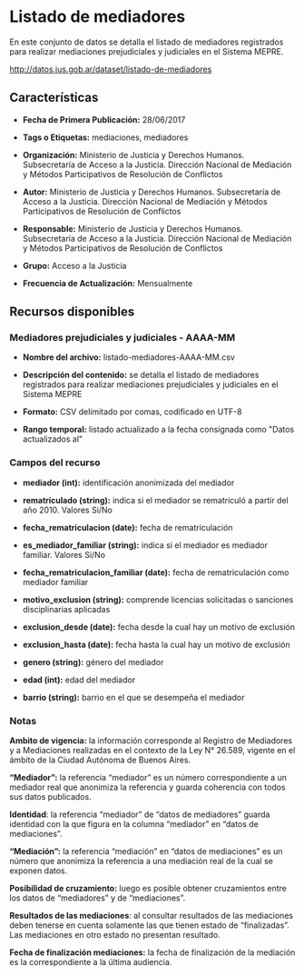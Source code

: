 Listado de mediadores
======================

En este conjunto de datos se detalla el listado de mediadores registrados para realizar mediaciones prejudiciales y judiciales en el Sistema MEPRE.

http://datos.jus.gob.ar/dataset/listado-de-mediadores

Características
---------------

-   **Fecha de Primera Publicación:** 28/06/2017

-   **Tags o Etiquetas:** mediaciones, mediadores

-   **Organización:** Ministerio de Justicia y Derechos Humanos. Subsecretaría de Acceso a la Justicia. Dirección Nacional de Mediación y Métodos Participativos de Resolución de Conflictos

-   **Autor:** Ministerio de Justicia y Derechos Humanos. Subsecretaría de Acceso a la Justicia. Dirección Nacional de Mediación y Métodos Participativos de Resolución de Conflictos

-   **Responsable:** Ministerio de Justicia y Derechos Humanos. Subsecretaría de Acceso a la Justicia. Dirección Nacional de Mediación y Métodos Participativos de Resolución de Conflictos

-   **Grupo:** Acceso a la Justicia

-   **Frecuencia de Actualización:** Mensualmente

Recursos disponibles
--------------------

### Mediadores prejudiciales y judiciales - AAAA-MM

-   **Nombre del archivo:** listado-mediadores-AAAA-MM.csv

-   **Descripción del contenido:** se detalla el listado de mediadores registrados para realizar mediaciones prejudiciales y judiciales en el Sistema MEPRE

-   **Formato:** CSV delimitado por comas, codificado en UTF-8

-   **Rango temporal:** listado actualizado a la fecha consignada como "Datos actualizados al"

### Campos del recurso

-   **mediador (int):** identificación anonimizada del mediador

-   **rematriculado (string):** indica si el mediador se rematriculó a partir del año 2010. Valores Si/No

-   **fecha_rematriculacion (date):** fecha de rematriculación

-   **es_mediador_familiar (string):** indica si el mediador es mediador familiar. Valores Si/No

-   **fecha_rematriculacion_familiar (date):** fecha de rematriculación como mediador familiar

-   **motivo_exclusion (string):** comprende licencias solicitadas o sanciones disciplinarias aplicadas

-   **exclusion_desde (date):** fecha desde la cual hay un motivo de exclusión

-   **exclusion_hasta (date):** fecha hasta la cual hay un motivo de exclusión

-   **genero (string):** género del mediador

-   **edad (int):** edad del mediador

-   **barrio (string):** barrio en el que se desempeña el mediador

### Notas

**Ambito de vigencia:** la información corresponde al Registro de Mediadores y a Mediaciones realizadas en el contexto de la Ley N° 26.589, vigente en el ámbito de la Ciudad Autónoma de Buenos Aires.

**“Mediador”:** la referencia “mediador” es un número correspondiente a un mediador real que anonimiza la referencia y guarda coherencia con todos sus datos publicados.

**Identidad**: la referencia “mediador” de “datos de mediadores” guarda identidad con la que figura en la columna “mediador” en “datos de mediaciones”.

**“Mediación”:** la referencia “mediación” en “datos de mediaciones” es un número que anonimiza la referencia a una mediación real de la cual se exponen datos.

**Posibilidad de cruzamiento:** luego es posible obtener cruzamientos entre los datos de “mediadores” y de “mediaciones”.

**Resultados de las mediaciones**: al consultar resultados de las mediaciones deben tenerse en cuenta solamente las que tienen estado de “finalizadas”. Las mediaciones en otro estado no presentan resultado.

**Fecha de finalización mediaciones:** la fecha de finalización de la mediación es la correspondiente a la última audiencia.
